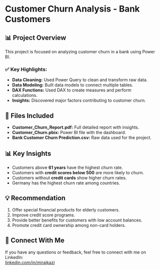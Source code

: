 # Customer Churn Analysis - Bank Customers  

## 📊 Project Overview  
This project is focused on analyzing customer churn in a bank using Power BI.  

### ✅ Key Highlights:  
- **Data Cleaning:** Used Power Query to clean and transform raw data.  
- **Data Modeling:** Built data models to connect multiple tables.  
- **DAX Functions:** Used DAX to create measures and perform calculations.  
- **Insights:** Discovered major factors contributing to customer churn.  

## 📂 Files Included  
- **Customer_Churn_Report.pdf:** Full detailed report with insights.  
- **Customer_Churn.pbix:** Power BI file with the dashboard.  
- **Bank Customer Churn Prediction.csv:** Raw data used for the project.  

## 📊 Key Insights  
- Customers above **61 years** have the highest churn rate.  
- Customers with **credit scores below 500** are more likely to churn.  
- Customers without **credit cards** show higher churn rates.  
- Germany has the highest churn rate among countries.  

## 💡 Recommendation  
1. Offer special financial products for elderly customers.  
2. Improve credit score programs.  
3. Provide better benefits for customers with low account balances.  
4. Promote credit card ownership among non-card holders.  

## 🔗 Connect With Me  
If you have any questions or feedback, feel free to connect with me on LinkedIn:  
[linkedin.com/in/mirajkazi ](url) 
